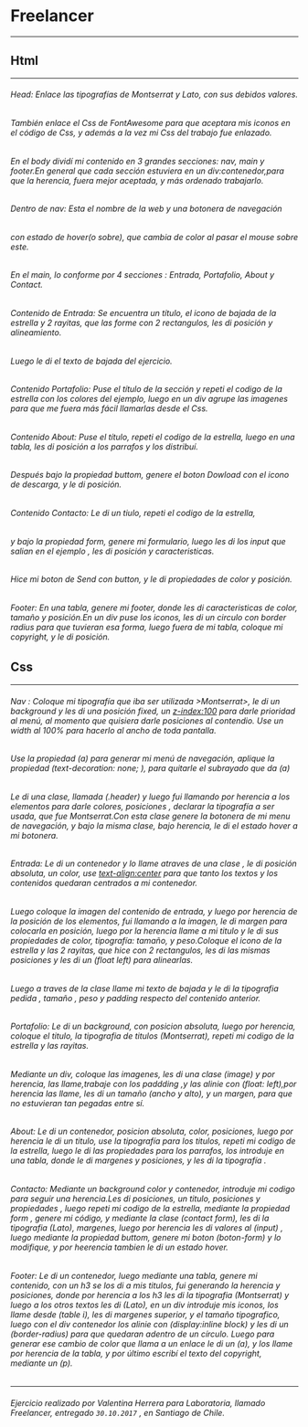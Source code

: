 # Freelancer 
***

## Html
***

###### Head: Enlace las tipografías de Montserrat y Lato, con sus debidos valores.
###### También enlace el Css de FontAwesome para que aceptara mis iconos en el código de Css, y además a la vez mi Css del trabajo fue enlazado.

###### En el body dividí mi contenido en 3 grandes secciones: nav, main y footer.En general que cada sección estuviera en un div:contenedor,para que la herencia, fuera mejor aceptada, y más ordenado trabajarlo.

###### Dentro de nav: Esta el nombre de la web y una botonera de navegación 
###### con estado de hover(o sobre), que cambia de color al pasar el mouse sobre este.

###### En el main, lo conforme por 4 secciones : Entrada, Portafolio, About y Contact.

###### Contenido de Entrada: Se encuentra un título, el icono de bajada de la estrella y 2 rayitas, que las forme con 2 rectangulos, les di posición y alineamiento. 
###### Luego le di el texto de bajada del ejercicio.


###### Contenido Portafolio: Puse el título de la sección y repeti el codigo de la estrella con los colores del ejemplo, luego en un div agrupe las imagenes para que me fuera más fácil llamarlas desde el Css.

###### Contenido About: Puse el título, repeti el codigo de la estrella, luego en una tabla, les di posición a los parrafos y los distribuí.
###### Después bajo la propiedad buttom, genere el boton Dowload con el icono de descarga, y le di posición.

###### Contenido Contacto: Le di un tiulo, repeti el codigo de la estrella,
###### y bajo la propiedad form, genere mi formulario, luego les di los input que salian en el ejemplo , les di posición y caracteristicas.
###### Hice mi boton de Send con button, y le di propiedades de color y posición.

###### Footer: En una tabla, genere mi footer, donde les di caracteristicas de color, tamaño y posición.En un div puse los iconos, les di un circulo con border radius para que tuvieran esa forma, luego fuera de mi tabla, coloque mi copyright, y le di posición.



## Css
***

###### Nav : Coloque mi tipografía que iba ser utilizada >Montserrat>, le di un background y les di una posición fixed, un <z-index:100> para darle prioridad al menú, al momento que quisiera darle posiciones al contendio. Use un width al 100% para hacerlo al ancho de  toda pantalla.
###### Use la propiedad (a) para generar mi menú de navegación, aplique la propiedad (text-decoration: none; ), para quitarle el subrayado que da (a)

###### Le di una clase, llamada (.header) y luego fui llamando por herencia a los elementos para darle colores, posiciones , declarar la tipografía a ser usada, que fue Montserrat.Con esta clase genere la botonera de mi menu de navegación, y bajo la misma clase, bajo herencia, le di el estado hover a mi botonera.

###### Entrada: Le di un contenedor y lo llame atraves de una clase <contenido1> , le di posición absoluta, un color, use <text-align:center> para que tanto los textos y los contenidos quedaran centrados a mi contenedor.
###### Luego coloque la imagen del contenido de entrada, y luego por herencia de la posición de los elementos, fui llamando a la imagen, le di margen para colocarla en posición, luego por la herencia llame a mi titulo y le di sus propiedades de color, tipografía: tamaño, y peso.Coloque el icono de la estrella y las 2 rayitas, que hice con 2 rectangulos, les di las mismas posiciones y les di un (float left) para alinearlas.
###### Luego a traves de la clase <sub-text> llame mi texto de bajada y le di la tipografia pedida <Lato>, tamaño , peso y padding respecto del contenido anterior.

###### Portafolio: Le di un background, con posicion absoluta, luego por herencia, coloque el titulo, la tipografia de titulos (Montserrat), repeti mi codigo de la estrella y las rayitas.
###### Mediante un div, coloque las imagenes, les di una clase (image) y por herencia, las llame,trabaje con los paddding ,y las alinie con (float: left),por herencia las llame, les di un tamaño (ancho y alto), y un margen, para que no estuvieran tan pegadas entre sí. 	


###### About: Le di un contenedor, posicion absoluta, color, posiciones, luego por herencia le di un titulo, use la tipografía <Montserrat>para los titulos, repeti mi codigo de la estrella, luego le di las propiedades para los parrafos, los introduje en una tabla, donde le di margenes y posiciones, y les di la tipografía <Lato>.

###### Contacto: Mediante un background color y contenedor, introduje mi codigo para seguir una herencia.Les di posiciones, un titulo, posiciones y propiedades , luego repeti mi codigo de la estrella, mediante la propiedad form , genere mi código, y mediante la clase (contact form), les di la tipografia (Lato), margenes, luego por herencia les di valores al (input) , luego mediante la propiedad buttom, genere mi boton (boton-form) y lo modifique, y por heerencia tambien le di un estado hover.

###### Footer: Le di un contenedor, luego mediante una tabla, genere mi contenido, con un h3 se los di a mis titulos, fui generando la herencia y posiciones, donde por herencia a los h3 les di la tipografia (Montserrat) y luego a los otros textos les di (Lato), en un div introduje mis iconos, los llame desde (table i), les di margenes superior, y el tamaño tipografico, luego con el div contenedor los alinie con (display:inline block) y les di un (border-radius) para que quedaran adentro de un círculo. Luego para generar ese cambio de color que llama a un enlace le di un (a), y los llame por herencia de la tabla, y por último escribí el texto del copyright, mediante un (p).	




***

###### Ejercicio realizado por Valentina Herrera para Laboratoria, llamado Freelancer, entregado ```30.10.2017``` , en Santiago de Chile.